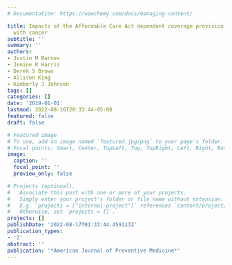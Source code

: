 ```yaml
---
# Documentation: https://wowchemy.com/docs/managing-content/

title: Impacts of the Affordable Care Act dependent coverage provision on young adults
  with cancer
subtitle: ''
summary: ''
authors:
- Justin M Barnes
- Jenine K Harris
- Derek S Brown
- Allison King
- Kimberly J Johnson
tags: []
categories: []
date: '2019-01-01'
lastmod: 2022-08-16T20:33:44-05:00
featured: false
draft: false

# Featured image
# To use, add an image named `featured.jpg/png` to your page's folder.
# Focal points: Smart, Center, TopLeft, Top, TopRight, Left, Right, BottomLeft, Bottom, BottomRight.
image:
  caption: ''
  focal_point: ''
  preview_only: false

# Projects (optional).
#   Associate this post with one or more of your projects.
#   Simply enter your project's folder or file name without extension.
#   E.g. `projects = ["internal-project"]` references `content/project/deep-learning/index.md`.
#   Otherwise, set `projects = []`.
projects: []
publishDate: '2022-08-17T01:33:44.459113Z'
publication_types:
- '2'
abstract: ''
publication: '*American Journal of Preventive Medicine*'
---
```

